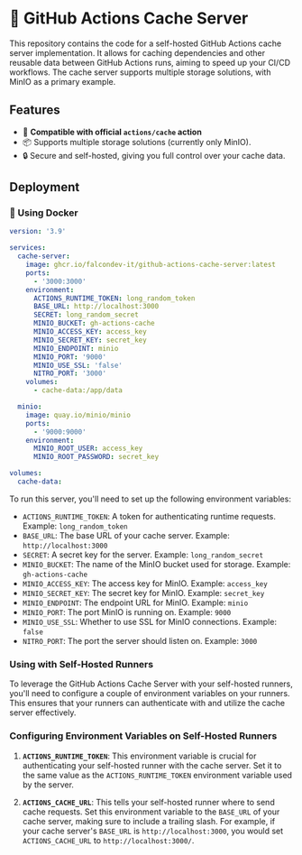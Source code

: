 # 🚀 GitHub Actions Cache Server

This repository contains the code for a self-hosted GitHub Actions cache server implementation. It allows for caching dependencies and other reusable data between GitHub Actions runs, aiming to speed up your CI/CD workflows. The cache server supports multiple storage solutions, with MinIO as a primary example.

## Features

- 🔗 **Compatible with official `actions/cache` action**
- 📦 Supports multiple storage solutions (currently only MinIO).
- 🔒 Secure and self-hosted, giving you full control over your cache data.

## Deployment

### 🐳 Using Docker

```yaml
version: '3.9'

services:
  cache-server:
    image: ghcr.io/falcondev-it/github-actions-cache-server:latest
    ports:
      - '3000:3000'
    environment:
      ACTIONS_RUNTIME_TOKEN: long_random_token
      BASE_URL: http://localhost:3000
      SECRET: long_random_secret
      MINIO_BUCKET: gh-actions-cache
      MINIO_ACCESS_KEY: access_key
      MINIO_SECRET_KEY: secret_key
      MINIO_ENDPOINT: minio
      MINIO_PORT: '9000'
      MINIO_USE_SSL: 'false'
      NITRO_PORT: '3000'
    volumes:
      - cache-data:/app/data

  minio:
    image: quay.io/minio/minio
    ports:
      - '9000:9000'
    environment:
      MINIO_ROOT_USER: access_key
      MINIO_ROOT_PASSWORD: secret_key

volumes:
  cache-data:
```

To run this server, you'll need to set up the following environment variables:

- `ACTIONS_RUNTIME_TOKEN`: A token for authenticating runtime requests. Example: `long_random_token`
- `BASE_URL`: The base URL of your cache server. Example: `http://localhost:3000`
- `SECRET`: A secret key for the server. Example: `long_random_secret`
- `MINIO_BUCKET`: The name of the MinIO bucket used for storage. Example: `gh-actions-cache`
- `MINIO_ACCESS_KEY`: The access key for MinIO. Example: `access_key`
- `MINIO_SECRET_KEY`: The secret key for MinIO. Example: `secret_key`
- `MINIO_ENDPOINT`: The endpoint URL for MinIO. Example: `minio`
- `MINIO_PORT`: The port MinIO is running on. Example: `9000`
- `MINIO_USE_SSL`: Whether to use SSL for MinIO connections. Example: `false`
- `NITRO_PORT`: The port the server should listen on. Example: `3000`

### Using with Self-Hosted Runners

To leverage the GitHub Actions Cache Server with your self-hosted runners, you'll need to configure a couple of environment variables on your runners. This ensures that your runners can authenticate with and utilize the cache server effectively.

### Configuring Environment Variables on Self-Hosted Runners

1. **`ACTIONS_RUNTIME_TOKEN`**: This environment variable is crucial for authenticating your self-hosted runner with the cache server. Set it to the same value as the `ACTIONS_RUNTIME_TOKEN` environment variable used by the server.

2. **`ACTIONS_CACHE_URL`**: This tells your self-hosted runner where to send cache requests. Set this environment variable to the `BASE_URL` of your cache server, making sure to include a trailing slash. For example, if your cache server's `BASE_URL` is `http://localhost:3000`, you would set `ACTIONS_CACHE_URL` to `http://localhost:3000/`.
